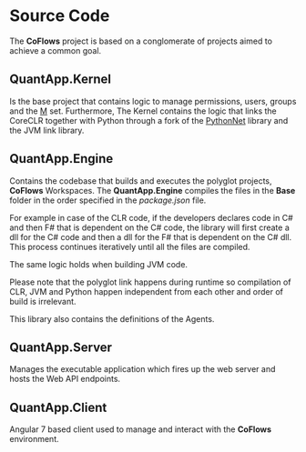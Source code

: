Source Code
===

The **CoFlows** project is based on a conglomerate of projects aimed to achieve a common goal.

## QuantApp.Kernel
Is the base project that contains logic to manage permissions, users, groups and the [M](M.md "M") set. Furthermore, The Kernel contains the logic that links the CoreCLR together with Python through a fork of the [PythonNet](https://github.com/pythonnet/pythonnet "PythonNet") library and the JVM link library.

## QuantApp.Engine
Contains the codebase that builds and executes the polyglot projects, **CoFlows** Workspaces. The **QuantApp.Engine** compiles the files in the **Base** folder in the order specified in the _package.json_ file. 

For example in case of the CLR code, if the developers declares code in C# and then F# that is dependent on the C# code, the library will first create a dll for the C# code and then a dll for the F# that is dependent on the C# dll. This process continues iteratively until all the files are compiled.

The same logic holds when building JVM code. 

Please note that the polyglot link happens during runtime so compilation of CLR, JVM and Python happen independent from each other and order of build is irrelevant.

This library also contains the definitions of the Agents.

## QuantApp.Server
Manages the executable application which fires up the web server and hosts the Web API endpoints.

## QuantApp.Client
Angular 7 based client used to manage and interact with the **CoFlows** environment.